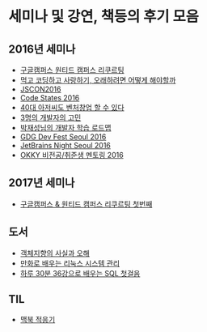 세미나 및 강연, 책등의 후기 모음
================================

2016년 세미나
------
- [구글캠퍼스 원티드 캠퍼스 리쿠르팅](http://jojoldu.tistory.com/22)
- [먹고 코딩하고 사랑하기, 오래하려면 어떻게 해야할까](http://jojoldu.tistory.com/24)
-	[JSCON2016](./jscon2016/README.md)
-	[Code States 2016](./CodeStates2016/README.md)
-	[40대 아저씨도 벤처창업 할 수 있다](./40대아저씨도_벤처창업_할수있다_토크콘서트/README.md)
-	[3명의 개발자의 고민](./3명의_개발자의_고민/README.md)
-	[박재성님의 개발자 학습 로드맵](./개발자학습로드맵/README.md)
- [GDG Dev Fest Seoul 2016](./GDG_DevFestSeoul_2016/README.md)
- [JetBrains Night Seoul 2016](./JetBrainNight2016/README.md)
- [OKKY 비전공/취준생 멘토링 2016](./OKKY_비전공자멘토링_2016/README.md)

2017년 세미나
------
- [구글캠퍼스 & 원티드 캠퍼스 리쿠르팅 첫번째](./구글캠퍼스X원티드_캠퍼스리쿠르팅_2017_1/README.md)

도서
----

-	[객체지향의 사실과 오해](./객체지향의_사실과_오해/README.md)
-	[만화로 배우는 리눅스 시스템 관리](./만화로_배우는_리눅스_시스템_관리/README.md)
-	[하루 30분 36강으로 배우는 SQL 첫걸음](./SQL첫걸음/README.md)

TIL
----

- [맥북 적응기](./맥북_적응기/README.md)
